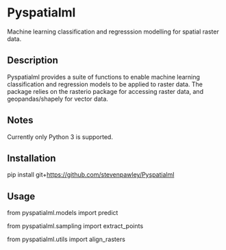 # Pyspatialml
Machine learning classification and regresssion modelling for spatial raster data.

## Description
Pyspatialml provides a suite of functions to enable machine learning classification and regression models to be applied to raster data. The package relies on the rasterio package for accessing raster data, and geopandas/shapely for vector data.

## Notes

Currently only Python 3 is supported.

## Installation

pip install git+https://github.com/stevenpawley/Pyspatialml

## Usage

from pyspatialml.models import predict

from pyspatialml.sampling import extract_points

from pyspatialml.utils import align_rasters


